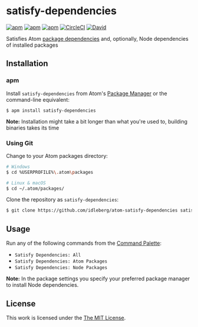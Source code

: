 # satisfy-dependencies

[![apm](https://flat.badgen.net/apm/license/satisfy-dependencies)](https://atom.io/packages/satisfy-dependencies)
[![apm](https://flat.badgen.net/apm/v/satisfy-dependencies)](https://atom.io/packages/satisfy-dependencies)
[![apm](https://flat.badgen.net/apm/dl/satisfy-dependencies)](https://atom.io/packages/satisfy-dependencies)
[![CircleCI](https://flat.badgen.net/circleci/github/idleberg/atom-satisfy-dependencies)](https://circleci.com/gh/idleberg/atom-satisfy-dependencies)
[![David](https://flat.badgen.net/david/dep/idleberg/atom-satisfy-dependencies)](https://david-dm.org/idleberg/atom-language-nsis)

Satisfies Atom [package dependencies](https://www.npmjs.com/package/atom-package-dependencies) and, optionally, Node dependencies of installed packages

## Installation

### apm

Install `satisfy-dependencies` from Atom's [Package Manager](http://flight-manual.atom.io/using-atom/sections/atom-packages/) or the command-line equivalent:

`$ apm install satisfy-dependencies`

**Note:** Installation might take a bit longer than what you're used to, building binaries takes its time

### Using Git

Change to your Atom packages directory:

```bash
# Windows
$ cd %USERPROFILE%\.atom\packages

# Linux & macOS
$ cd ~/.atom/packages/
```

Clone the repository as `satisfy-dependencies`:

```bash
$ git clone https://github.com/idleberg/atom-satisfy-dependencies satisfy-dependencies
```

## Usage

Run any of the following commands from the [Command Palette](https://atom.io/docs/latest/getting-started-atom-basics#command-palette):

* `Satisfy Dependencies: All`
* `Satisfy Dependencies: Atom Packages`
* `Satisfy Dependencies: Node Packages`

**Note:** In the package settings you specify your preferred package manager to install Node dependencies.

## License

This work is licensed under the [The MIT License](LICENSE.md).
